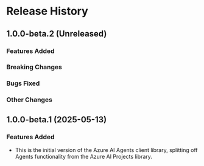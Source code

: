 # Release History

## 1.0.0-beta.2 (Unreleased)

### Features Added

### Breaking Changes

### Bugs Fixed

### Other Changes

## 1.0.0-beta.1 (2025-05-13)

### Features Added

- This is the initial version of the Azure AI Agents client library, splitting off Agents functionality from the Azure AI Projects library.
